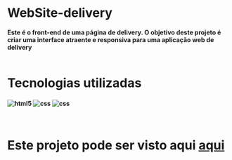 # WebSite-delivery

<b>Este é o front-end de uma página de delivery. O objetivo deste projeto é criar uma interface atraente e responsiva para uma aplicação web de delivery <b>
<br><br>

<h1>Tecnologias utilizadas</h1>

<img align="center" alt="html5" src="https://img.shields.io/badge/HTML5-E34F26?style=for-the-badge&logo=html5&logoColor=white"> <img align="center" alt="css" src="https://img.shields.io/badge/CSS3-1572B6?style=for-the-badge&logo=css3&logoColor=white"/> <img align="center" alt="css" src="https://img.shields.io/badge/JavaScript-F7DF1E?style=for-the-badge&logo=javascript&logoColor=black"/>
 
<br>
 
 
<h1>Este projeto pode ser visto aqui  <a href='https://luizh3nr1que.github.io/pagina-restaurante/'>aqui</a></h1>

